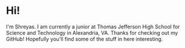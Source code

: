 # Hi!

I'm Shreyas. I am currently a junior at Thomas Jefferson High School for Science and Technology in Alexandria, VA.
Thanks for checking out my GitHub! Hopefully you'll find some of the stuff in here interesting.
